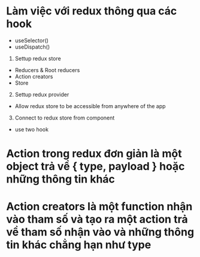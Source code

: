 # Làm việc với redux thông qua các hook

-   useSelector()
-   useDispatch()

1. Settup redux store

-   Reducers & Root reducers
-   Action creators
-   Store

2. Settup redux provider

-   Allow redux store to be accessible from anywhere of the app

3. Connect to redux store from component

-   use two hook

# Action trong redux đơn giản là một object trả về { type, payload } hoặc những thông tin khác

# Action creators là một function nhận vào tham số và tạo ra một action trả về tham số nhận vào và những thông tin khác chẳng hạn như type
